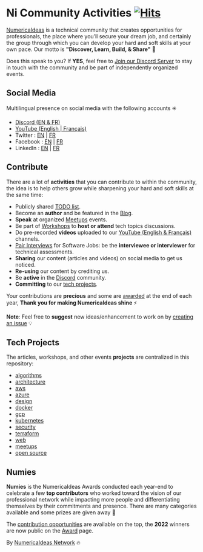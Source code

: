 # Ni Community Activities&nbsp;[![Hits](https://hits.seeyoufarm.com/api/count/incr/badge.svg?url=https%3A%2F%2Fgithub.com%2Fnumerica-ideas%2Fcommunity&count_bg=%2379C83D&title_bg=%23555555&icon=&icon_color=%23E7E7E7&title=hits&edge_flat=false)](https://numericaideas.com)

[NumericaIdeas](https://numericaideas.com) is a technical community that creates opportunities for professionals, the place where you’ll secure your dream job, and certainly the group through which you can develop your hard and soft skills at your own pace. Our motto is **"Discover, Learn, Build, & Share"** 🚀

Does this speak to you? If **YES**, feel free to [Join our Discord Server](https://discord.numericaideas.com) to stay in touch with the community and be part of independently organized events.

## Social Media
Multilingual presence on social media with the following accounts :eight_spoked_asterisk:
- [Discord (EN & FR)](https://discord.numericaideas.com)
- [YouTube (English | Français)](https://www.youtube.com/@numericaideas/channels?sub_confirmation=1)
- Twitter  : [EN](https://twitter.com/numericaideas) | [FR](https://twitter.com/NumericaIdeasFr)
- Facebook : [EN](https://facebook.com/numericaideas) | [FR](https://facebook.com/NumericaIdeasFr)
- LinkedIn : [EN](https://www.linkedin.com/company/numericaideas) | [FR](https://www.linkedin.com/company/numericaideas-fr)

## Contribute
There are a lot of **activities** that you can contribute to within the community, the idea is to help others grow while sharpening your hard and soft skills at the same time:
- Publicly shared [TODO list](https://github.com/numerica-ideas/community/issues).
- Become an **author** and be featured in the [Blog](https://blog.numericaideas.com).
- **Speak** at organized [Meetups](https://github.com/numerica-ideas/meetups) events.
- Be part of [Workshops](https://discord.numericaideas.com) to **host or attend** tech topics discussions.
- Do pre-recorded **videos** uploaded to our [YouTube (English & Français)](https://www.youtube.com/@numericaideas/channels?sub_confirmation=1) channels.
- [Pair Interviews](https://docs.google.com/forms/d/e/1FAIpQLSfapW9TSe2RR43QF65MRlJjXaQ3uFC0RssvtWforWLZXF4zRg/viewform) for Software Jobs: be the **interviewee or interviewer** for technical assessments.
- **Sharing** our content (articles and videos) on social media to get us noticed.
- **Re-using** our content by crediting us.
- Be **active** in the [Discord](https://discord.numericaideas.com) community.
- **Committing** to our [tech projects](https://github.com/numerica-ideas/community#tech-projects).

Your contributions are **precious** and some are [awarded](https://github.com/numerica-ideas/community#numies) at the end of each year, **Thank you for making NumericaIdeas shine** ⚡️

**Note**: Feel free to **suggest** new ideas/enhancement to work on by [creating an issue](https://github.com/numerica-ideas/community/issues) :bulb:

## Tech Projects
The articles, workshops, and other events **projects** are centralized in this repository:
- [algorithms](./algorithms)
- [architecture](./architecture)
- [aws](./aws)
- [azure](./azure)
- [design](./design)
- [docker](./docker)
- [gcp](./gcp)
- [kubernetes](./kubernetes)
- [security](./security)
- [terraform](./terraform)
- [web](./web)
- [meetups](https://github.com/numerica-ideas/meetups)
- [open source](https://github.com/numerica-ideas)

## Numies
**Numies** is the NumericaIdeas Awards conducted each year-end to celebrate a few **top contributors** who worked toward the vision of our professional network while impacting more people and differentiating themselves by their commitments and presence. There are many categories available and some prizes are given away 🎉

The [contribution opportunities](https://github.com/numerica-ideas/community#contribute) are available on the top, the **2022** winners are now public on the [Award](https://numericaideas.com/award) page.

By [NumericaIdeas Network](https://numericaideas.com) :fire:
